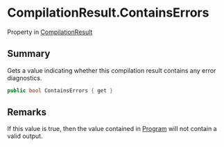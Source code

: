 # CompilationResult.ContainsErrors

Property in [CompilationResult](/docs/api/csharp/yarn.compiler.compilationresult.md)

## Summary


Gets a value indicating whether this compilation result contains any
error diagnostics. 


```csharp
public bool ContainsErrors { get }
```

## Remarks


If this value is true, then the value contained in  [Program](yarn.compiler.compilationresult.program.md)  will not contain a valid output.


